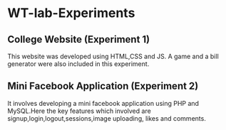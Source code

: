 # WT-lab-Experiments
## College Website (Experiment 1)

This website was developed using HTML,CSS and JS. A game and a bill generator were also included in this experiment.

## Mini Facebook Application (Experiment 2)

It involves developing a mini facebook application using PHP and MySQL.Here the key features which involved are signup,login,logout,sessions,image uploading, likes and comments.
